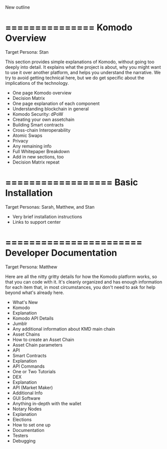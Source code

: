 New outline

===============
Komodo Overview
===============
Target Persona: Stan

This section provides simple explanations of Komodo, without going too deeply into detail.
It explains what the project is about, why you might want to use it over another platform, and helps you understand the narrative.
We try to avoid getting technical here, but we do get specific about the implications of the technology.

- One page Komodo overview
- Decision Matrix
- One page explanation of each component
 - Understanding blockchain in general
 - Komodo Security: dPoW
 - Creating your own assetchain
 - Building Smart contracts
 - Cross-chain Interoperability
 - Atomic Swaps
 - Privacy
 - Any remaining info
- Full Whitepaper Breakdown
 - Add in new sections, too
- Decision Matrix repeat

==================
Basic Installation
==================
Target Personas: Sarah, Matthew, and Stan

- Very brief installation instructions
- Links to support center

=======================
Developer Documentation
=======================
Target Persona: Matthew

Here are all the nitty gritty details for how the Komodo platform works, so that you can code with it.
It's cleanly organized and has enough information for each item that, in most circumstances, you don't need to ask for help beyond what's already here.

- What's New
- Komodo
 - Explanation
 - Komodo API Details
 - Jumblr
 - Any additional information about KMD main chain
- Asset Chains
 - How to create an Asset Chain
 - Asset Chain parameters
 - API
- Smart Contracts
 - Explanation
 - API Commands
 - One or Two Tutorials
- DEX
 - Explanation
 - API (Market Maker)
 - Additional Info
- GUI Software
 - Anything in-depth with the wallet
- Notary Nodes
 - Explanation
 - Elections
 - How to set one up
 - Documentation
- Testers
 - Debugging
